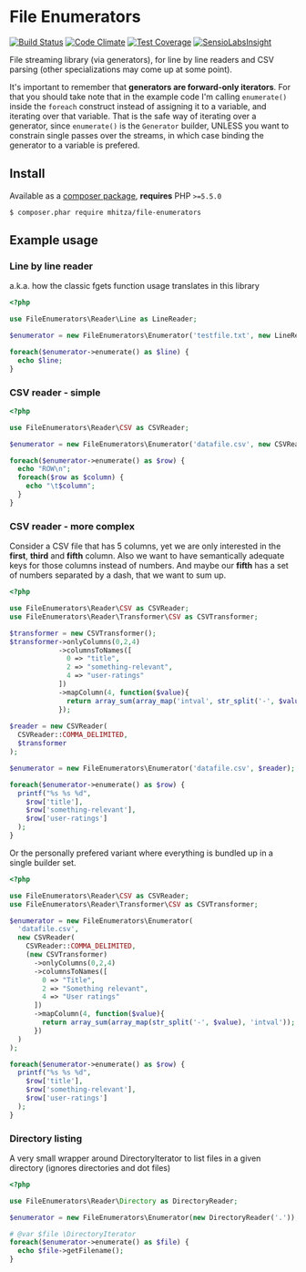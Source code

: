 # File Enumerators
[![Build Status](https://travis-ci.org/mhitza/file-enumerators.svg?branch=master)](https://travis-ci.org/mhitza/file-enumerators)
[![Code Climate](https://codeclimate.com/github/mhitza/file-enumerators/badges/gpa.svg)](https://codeclimate.com/github/mhitza/file-enumerators)
[![Test Coverage](https://codeclimate.com/github/mhitza/file-enumerators/badges/coverage.svg)](https://codeclimate.com/github/mhitza/file-enumerators)
[![SensioLabsInsight](https://insight.sensiolabs.com/projects/804e520a-3745-4a5e-8836-17ccbeaa94d3/mini.png)](https://insight.sensiolabs.com/projects/804e520a-3745-4a5e-8836-17ccbeaa94d3)

File streaming library (via generators), for line by line readers and CSV parsing (other specializations may come up at some point).

It's important to remember that **generators are forward-only iterators**. For that you should take note that in the example
code I'm calling `enumerate()` inside the `foreach` construct instead of assigning it to a variable, and iterating over that
variable. That is the safe way of iterating over a generator, since `enumerate()` is the `Generator` builder, UNLESS you want
to constrain single passes over the streams, in which case binding the generator to a variable is prefered.

## Install

Available as a [composer package](https://packagist.org/packages/mhitza/file-enumerators), **requires** PHP `>=5.5.0`

```shell
$ composer.phar require mhitza/file-enumerators
```

## Example usage

### Line by line reader

a.k.a. how the classic fgets function usage translates in this library

```php
<?php

use FileEnumerators\Reader\Line as LineReader;

$enumerator = new FileEnumerators\Enumerator('testfile.txt', new LineReader);

foreach($enumerator->enumerate() as $line) {
  echo $line;
}
```

### CSV reader - simple

```php
<?php

use FileEnumerators\Reader\CSV as CSVReader;

$enumerator = new FileEnumerators\Enumerator('datafile.csv', new CSVReader);

foreach($enumerator->enumerate() as $row) {
  echo "ROW\n";
  foreach($row as $column) {
    echo "\t$column";
  }
}
```

### CSV reader - more complex

Consider a CSV file that has 5 columns, yet we are only interested in the **first**, **third** and **fifth** column. Also
we want to have semantically adequate keys for those columns instead of numbers. And maybe our **fifth** has a set of
numbers separated by a dash, that we want to sum up.

```php
<?php

use FileEnumerators\Reader\CSV as CSVReader;
use FileEnumerators\Reader\Transformer\CSV as CSVTransformer;

$transformer = new CSVTransformer();
$transformer->onlyColumns(0,2,4)
            ->columnsToNames([
              0 => "title",
              2 => "something-relevant",
              4 => "user-ratings"
            ])
            ->mapColumn(4, function($value){
              return array_sum(array_map('intval', str_split('-', $value)));
            });
  
$reader = new CSVReader(
  CSVReader::COMMA_DELIMITED,
  $transformer
);

$enumerator = new FileEnumerators\Enumerator('datafile.csv', $reader);

foreach($enumerator->enumerate() as $row) {
  printf("%s %s %d",
    $row['title'],
    $row['something-relevant'],
    $row['user-ratings']
  );
}
```

Or the personally prefered variant where everything is bundled up in a single builder set.

```php
<?php

use FileEnumerators\Reader\CSV as CSVReader;
use FileEnumerators\Reader\Transformer\CSV as CSVTransformer;

$enumerator = new FileEnumerators\Enumerator(
  'datafile.csv',
  new CSVReader(
    CSVReader::COMMA_DELIMITED,
    (new CSVTransformer)
      ->onlyColumns(0,2,4)
      ->columnsToNames([
        0 => "Title",
        2 => "Something relevant",
        4 => "User ratings"
      ])
      ->mapColumn(4, function($value){
        return array_sum(array_map(str_split('-', $value), 'intval'));
      })
  )
);

foreach($enumerator->enumerate() as $row) {
  printf("%s %s %d",
    $row['title'],
    $row['something-relevant'],
    $row['user-ratings']
  );
}
```

### Directory listing

A very small wrapper around DirectoryIterator to list files in a given directory (ignores directories and dot files)
```php
<?php

use FileEnumerators\Reader\Directory as DirectoryReader;

$enumerator = new FileEnumerators\Enumerator(new DirectoryReader('.'));

# @var $file \DirectoryIterator
foreach($enumerator->enumerate() as $file) {
  echo $file->getFilename();
}
```